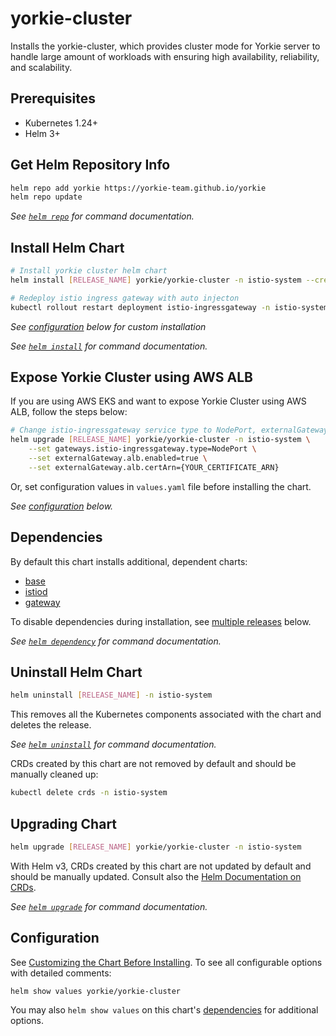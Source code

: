 # yorkie-cluster

Installs the yorkie-cluster, which provides cluster mode for Yorkie server to handle large amount of workloads with ensuring high availability, reliability, and scalability.

## Prerequisites

- Kubernetes 1.24+
- Helm 3+

## Get Helm Repository Info

```bash
helm repo add yorkie https://yorkie-team.github.io/yorkie
helm repo update
```

_See [`helm repo`](https://helm.sh/docs/helm/helm_repo/) for command documentation._

## Install Helm Chart

```bash
# Install yorkie cluster helm chart
helm install [RELEASE_NAME] yorkie/yorkie-cluster -n istio-system --create-namespace

# Redeploy istio ingress gateway with auto injecton
kubectl rollout restart deployment istio-ingressgateway -n istio-system
```

_See [configuration](#configuration) below for custom installation_

_See [`helm install`](https://helm.sh/docs/helm/helm_install/) for command documentation._

## Expose Yorkie Cluster using AWS ALB

If you are using AWS EKS and want to expose Yorkie Cluster using AWS ALB, follow the steps below:

```bash
# Change istio-ingressgateway service type to NodePort, externalGateway.alb.enabled to true, and certArn to your AWS certificate ARN issued in AWS Certificate Manager
helm upgrade [RELEASE_NAME] yorkie/yorkie-cluster -n istio-system \
    --set gateways.istio-ingressgateway.type=NodePort \
    --set externalGateway.alb.enabled=true \
    --set externalGateway.alb.certArn={YOUR_CERTIFICATE_ARN}
```

Or, set configuration values in `values.yaml` file before installing the chart.

_See [configuration](#configuration) below._

## Dependencies

By default this chart installs additional, dependent charts:

- [base](https://github.com/istio/istio/tree/master/manifests/charts/base)
- [istiod](https://github.com/istio/istio/tree/master/manifests/charts/istio-control/istio-discovery)
- [gateway](https://github.com/istio/istio/tree/master/manifests/charts/gateway)

To disable dependencies during installation, see [multiple releases](#multiple-releases) below.

_See [`helm dependency`](https://helm.sh/docs/helm/helm_dependency/) for command documentation._

## Uninstall Helm Chart

```bash
helm uninstall [RELEASE_NAME] -n istio-system
```

This removes all the Kubernetes components associated with the chart and deletes the release.

_See [`helm uninstall`](https://helm.sh/docs/helm/helm_uninstall/) for command documentation._

CRDs created by this chart are not removed by default and should be manually cleaned up:

```bash
kubectl delete crds -n istio-system
```

## Upgrading Chart

```bash
helm upgrade [RELEASE_NAME] yorkie/yorkie-cluster -n istio-system
```

With Helm v3, CRDs created by this chart are not updated by default and should be manually updated.
Consult also the [Helm Documentation on CRDs](https://helm.sh/docs/chart_best_practices/custom_resource_definitions).

_See [`helm upgrade`](https://helm.sh/docs/helm/helm_upgrade/) for command documentation._

## Configuration

See [Customizing the Chart Before Installing](https://helm.sh/docs/intro/using_helm/#customizing-the-chart-before-installing). To see all configurable options with detailed comments:

```console
helm show values yorkie/yorkie-cluster
```

You may also `helm show values` on this chart's [dependencies](#dependencies) for additional options.